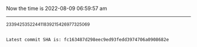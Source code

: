 Now the time is 2022-08-09 06:59:57 am

---

<small>233942535224411839215426977325069</small>

```txt

Latest commit SHA is: fc163487d298eec9ed93fedd3974706a0908682e
```
